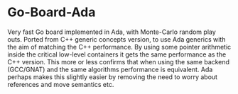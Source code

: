 Go-Board-Ada
============

Very fast Go board implemented in Ada, with Monte-Carlo random play outs. Ported from C++ generic concepts version, to use Ada generics with the aim of matching the C++ performance. By using some pointer arithmetic inside the critical low-level containers it gets the same performance as the C++ version. This more or less confirms that when using the same backend (GCC/GNAT) and the same algorithms performance is equivalent. Ada perhaps makes this slightly easier by removing the need to worry about references and move semantics etc.  
